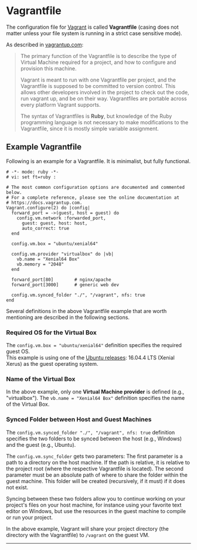 # Vagrantfile

The configuration file for [Vagrant][1] is called **Vagrantfile** (casing does not matter unless 
your file system is running in a strict case sensitive mode).

As described in [vagrantup.com][2]: 

> The primary function of the Vagrantfile is to describe the type of Virtual Machine required for a 
> project, and how to configure and provision this machine.
> 
> Vagrant is meant to run with one Vagrantfile per project, and the Vagrantfile is supposed to be 
> committed to version control. This allows other developers involved in the project to check out 
> the code, run vagrant up, and be on their way. Vagrantfiles are portable across every platform 
> Vagrant supports.
>
> The syntax of Vagrantfiles is **Ruby**, but knowledge of the Ruby programming language is not 
> necessary to make modifications to the Vagrantfile, since it is mostly simple variable assignment.


## Example Vagrantfile

Following is an example for a Vagrantfile. It is minimalist, but fully functional.

```
# -*- mode: ruby -*-
# vi: set ft=ruby :

# The most common configuration options are documented and commented below.
# For a complete reference, please see the online documentation at
# https://docs.vagrantup.com.
Vagrant.configure(2) do |config|
  forward_port = ->(guest, host = guest) do
    config.vm.network :forwarded_port,
      guest: guest, host: host,
      auto_correct: true
  end
  
  config.vm.box = "ubuntu/xenial64"

  config.vm.provider "virtualbox" do |vb|
    vb.name = "Xenial64 Box"
    vb.memory = "2048"
  end

  forward_port[80]        # nginx/apache
  forward_port[3000]      # generic web dev

  config.vm.synced_folder "./", "/vagrant", nfs: true
end
```

Several definitions in the above Vagrantfile example that are worth mentioning are described in the following sections.


### Required OS for the Virtual Box

The `config.vm.box = "ubuntu/xenial64"` definition specifies the required guest OS.  
This example is using one of the [Ubuntu releases][3]: 16.04.4 LTS (Xenial Xerus) as the guest 
operating system.


### Name of the Virtual Box


In the above example, only one **Virtual Machine provider** is defined (e.g., "virtualbox").
The `vb.name = "Xenial64 Box"` definition specifies the name of the Virtual Box.


### Synced Folder between Host and Guest Machines

The `config.vm.synced_folder "./", "/vagrant", nfs: true` definition specifies the two folders to be 
synced between the host (e.g., Windows) and the guest (e.g., Ubuntu).

The `config.vm.sync_folder` gets two parameters: The first parameter is a path to a directory on the 
host machine. If the path is relative, it is relative to the project root (where the respective 
Vagrantfile is located). The second parameter must be an absolute path of where to share the folder 
within the guest machine. This folder will be created (recursively, if it must) if it does not exist.

Syncing between these two folders allow you to continue working on your project's files on your host 
machine, for instance using your favorite text editor on Windows, but use the resources in the guest 
machine to compile or run your project.

In the above example, Vagrant will share your project directory (the directory with the Vagrantfile) 
to `/vagrant` on the guest VM.

---

[1]: https://www.vagrantup.com/
[2]: https://www.vagrantup.com/docs/vagrantfile/
[3]: http://releases.ubuntu.com/
